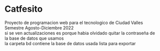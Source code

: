 # Catfesito
Proyecto de programacion web para el tecnologico de Ciudad Valles Semestre Agosto-Diciembre 2022  
si se ven actualizaciones es porque habia olvidado quitar la contraseña de la base de datos que usamos  
la carpeta bd contiene la base de datos usada lista para exportar



